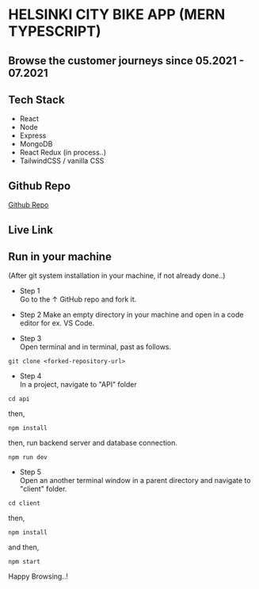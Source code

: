 # HELSINKI CITY BIKE APP (MERN TYPESCRIPT)

## Browse the customer journeys since 05.2021 - 07.2021

## Tech Stack

- React
- Node
- Express
- MongoDB
- React Redux (in process..)
- TailwindCSS / vanilla CSS

## Github Repo

<a href="https://www.github.com/kcvijay/solita-citybike-app" target="_blank">Github Repo</a>

## Live Link

## Run in your machine

(After git system installation in your machine, if not already done..)

- Step 1  
  Go to the &uarr; GitHub repo and fork it.

- Step 2
  Make an empty directory in your machine and open in a code editor for ex. VS Code.

- Step 3  
  Open terminal and in terminal, past as follows.

```shell
git clone <forked-repository-url>
```

- Step 4  
  In a project, navigate to "API" folder

```shell
cd api
```

then,

```shell
npm install
```

then, run backend server and database connection.

```shell
npm run dev
```

- Step 5  
  Open an another terminal window in a parent directory and navigate to "client" folder.

```shell
cd client
```

then,

```shell
npm install
```

and then,

```shell
npm start
```

Happy Browsing..!
